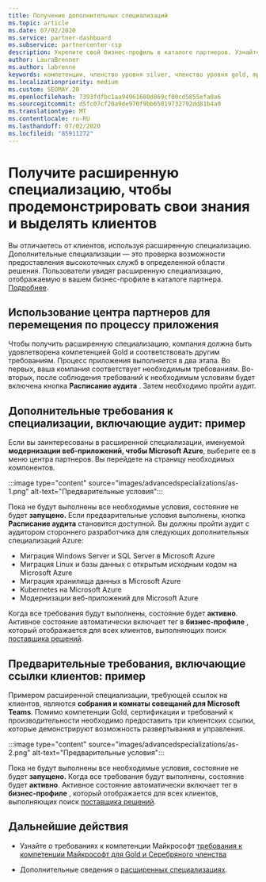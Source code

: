 ```yaml
---
title: Получение дополнительных специализаций
ms.topic: article
ms.date: 07/02/2020
ms.service: partner-dashboard
ms.subservice: partnercenter-csp
description: Укрепите свой бизнес-профиль в каталоге партнеров. Узнайте, как получить дополнительные специализации, а также компетенции Gold-серебро.
author: LauraBrenner
ms.author: labrenne
keywords: компетенции, членство уровня silver, членство уровня gold, mpn, MAPS, навыки, Microsoft Partner Network, членство в сети, дополнительные специализации
ms.localizationpriority: medium
ms.custom: SEOMAY.20
ms.openlocfilehash: 7393fdfbc1aa94961680d869cf00cd5855efa0a6
ms.sourcegitcommit: d5fc07cf20a9de970f9bb65019732792dd81b4a0
ms.translationtype: MT
ms.contentlocale: ru-RU
ms.lasthandoff: 07/02/2020
ms.locfileid: "85911272"
---
```

# <a name="earn-an-advanced-specialization-to-showcase-expertise-and-stand-out-to-customers"></a>Получите расширенную специализацию, чтобы продемонстрировать свои знания и выделять клиентов 

Вы отличаетесь от клиентов, используя расширенную специализацию. Дополнительные специализации — это проверка возможности предоставления высокоточных служб в определенной области решения. Пользователи увидят расширенную специализацию, отображаемую в вашем бизнес-профиле в каталоге партнера. [Подробнее](https://partner.microsoft.com/membership/advanced-specialization).

## <a name="use-partner-center-to-move-through-the-application-process"></a>Использование центра партнеров для перемещения по процессу приложения

Чтобы получить расширенную специализацию, компания должна быть удовлетворена компетенцией Gold и соответствовать другим требованиям. Процесс приложения выполняется в два этапа. Во первых, ваша компания соответствует необходимым требованиям. Во-вторых, после соблюдения требований к необходимым условиям будет включена кнопка **Расписание аудита** . Затем необходимо пройти аудит. 

## <a name="advanced-specialization-requirements-that-include-an-audit-an-example"></a>Дополнительные требования к специализации, включающие аудит: пример

Если вы заинтересованы в расширенной специализации, именуемой **модернизации веб-приложений, чтобы Microsoft Azure**, выберите ее в меню центра партнеров. Вы перейдете на страницу необходимых компонентов.

:::image type="content" source="images/advancedspecializations/as-1.png" alt-text="Предварительные условия":::


Пока не будут выполнены все необходимые условия, состояние не будет **запущено.** Если предварительные условия выполнены, кнопка **Расписание аудита** становится доступной. Вы должны пройти аудит с аудитором стороннего разработчика для следующих дополнительных специализаций Azure:
 
- Миграция Windows Server и SQL Server в Microsoft Azure
- Миграция Linux и базы данных с открытым исходным кодом на Microsoft Azure
- Миграция хранилища данных в Microsoft Azure
- Kubernetes на Microsoft Azure
- Модернизации веб-приложений для Microsoft Azure


Когда все требования будут выполнены, состояние будет **активно**. Активное состояние автоматически включает тег в **бизнес-профиле** , который отображается для всех клиентов, выполняющих поиск [поставщика решений](https://www.microsoft.com/solution-providers/home).

## <a name="prerequisites-that-include-customer-references-an-example"></a>Предварительные требования, включающие ссылки клиентов: пример

Примером расширенной специализации, требующей ссылок на клиентов, являются **собрания и комнаты совещаний для Microsoft Teams**. Помимо компетенции Gold, сертификации и требований к производительности необходимо предоставить три клиентских ссылки, которые демонстрируют возможность развертывания и управления.

:::image type="content" source="images/advancedspecializations/as-2.png" alt-text="Предварительные условия":::

Пока не будут выполнены все необходимые условия, состояние не будет **запущено.** Когда все требования будут выполнены, состояние будет **активно**. Активное состояние автоматически включает тег в **бизнес-профиле** , который отображается для всех клиентов, выполняющих поиск [поставщика решений](https://www.microsoft.com/solution-providers/home).

## <a name="next-steps"></a>Дальнейшие действия

- Узнайте о требованиях к компетенции Майкрософт [требования к компетенции Майкрософт для Gold и Серебряного членства](learn-about-competencies.md)

- Дополнительные сведения о [расширенных специализациях](https://partner.microsoft.com/membership/advanced-specialization).
